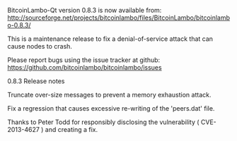 BitcoinLambo-Qt version 0.8.3 is now available from:
  http://sourceforge.net/projects/bitcoinlambo/files/BitcoinLambo/bitcoinlambo-0.8.3/

This is a maintenance release to fix a denial-of-service attack that
can cause nodes to crash.

Please report bugs using the issue tracker at github:
  https://github.com/bitcoinlambo/bitcoinlambo/issues

0.8.3 Release notes

Truncate over-size messages to prevent a memory exhaustion attack.

Fix a regression that causes excessive re-writing of the 'peers.dat' file.


Thanks to Peter Todd for responsibly disclosing the vulnerability
( CVE-2013-4627 ) and creating a fix.
